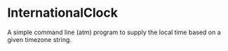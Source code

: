 # InternationalClock

A simple command line (atm) program to supply the local time based on a given timezone string.
